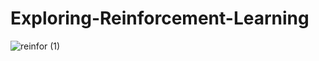 # Exploring-Reinforcement-Learning

![reinfor (1)](https://user-images.githubusercontent.com/75041273/134990199-6e478acf-9c03-4e17-9e08-ee6d8057fa5f.png)
